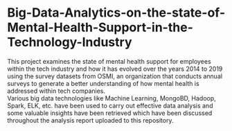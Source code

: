# Big-Data-Analytics-on-the-state-of-Mental-Health-Support-in-the-Technology-Industry
This project examines the state of mental health support for employees within the tech industry and how it has evolved over the years 2014 to 2019 using the survey datasets from OSMI, an organization that conducts annual surveys to generate a better understanding of how mental health is addressed within tech companies.<br>
Various big data technologies like Machine Learning, MongoBD, Hadoop, Spark, ELK, etc. have been used to carry out effective data analysis and some valuable insights have been retrieved which have been discussed throughout the analysis report uploaded to this repository. 
